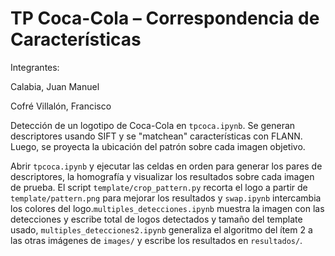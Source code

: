 # TP Coca-Cola – Correspondencia de Características

Integrantes:

Calabia, Juan Manuel

Cofré Villalón, Francisco

Detección de un logotipo de Coca-Cola en `tpcoca.ipynb`. Se generan descriptores usando SIFT y se "matchean" características con FLANN. Luego, se proyecta la ubicación del patrón sobre cada imagen objetivo.

Abrir `tpcoca.ipynb` y ejecutar las celdas en orden para generar los pares de descriptores, la homografía y visualizar los resultados sobre cada imagen de prueba. El script `template/crop_pattern.py` recorta el logo a partir de `template/pattern.png` para mejorar los resultados y `swap.ipynb` intercambia los colores del logo.`multiples_detecciones.ipynb` muestra la imagen con las detecciones y escribe total de logos detectados y tamaño del template usado, `multiples_detecciones2.ipynb` generaliza el algoritmo del ítem 2 a las otras imágenes de `images/` y escribe los resultados en `resultados/`.

